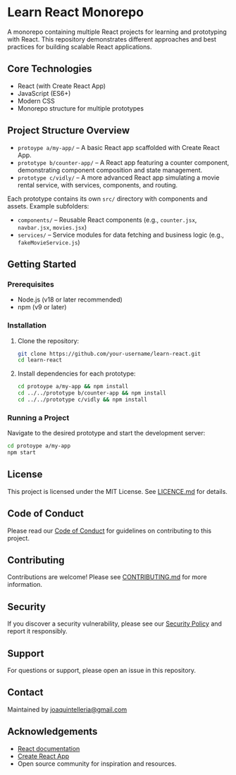 # Learn React Monorepo

A monorepo containing multiple React projects for learning and prototyping with React. This repository demonstrates different approaches and best practices for building scalable React applications.

## Core Technologies

- React (with Create React App)
- JavaScript (ES6+)
- Modern CSS
- Monorepo structure for multiple prototypes

## Project Structure Overview

- `protoype a/my-app/` – A basic React app scaffolded with Create React App.
- `prototype b/counter-app/` – A React app featuring a counter component, demonstrating component composition and state management.
- `prototype c/vidly/` – A more advanced React app simulating a movie rental service, with services, components, and routing.

Each prototype contains its own `src/` directory with components and assets. Example subfolders:

- `components/` – Reusable React components (e.g., `counter.jsx`, `navbar.jsx`, `movies.jsx`)
- `services/` – Service modules for data fetching and business logic (e.g., `fakeMovieService.js`)

## Getting Started

### Prerequisites

- Node.js (v18 or later recommended)
- npm (v9 or later)

### Installation

1. Clone the repository:
   ```sh
   git clone https://github.com/your-username/learn-react.git
   cd learn-react
   ```
2. Install dependencies for each prototype:
   ```sh
   cd protoype a/my-app && npm install
   cd ../../prototype b/counter-app && npm install
   cd ../../prototype c/vidly && npm install
   ```

### Running a Project

Navigate to the desired prototype and start the development server:

```sh
cd protoype a/my-app
npm start
```

## License

This project is licensed under the MIT License. See [LICENCE.md](LICENCE.md) for details.

## Code of Conduct

Please read our [Code of Conduct](CODE_OF_CONDUCT.md) for guidelines on contributing to this project.

## Contributing

Contributions are welcome! Please see [CONTRIBUTING.md](CONTRIBUTING.md) for more information.

## Security

If you discover a security vulnerability, please see our [Security Policy](SECURITY.md) and report it responsibly.

## Support

For questions or support, please open an issue in this repository.

## Contact

Maintained by joaquintelleria@gmail.com

## Acknowledgements

- [React documentation](https://react.dev/)
- [Create React App](https://create-react-app.dev/)
- Open source community for inspiration and resources.
